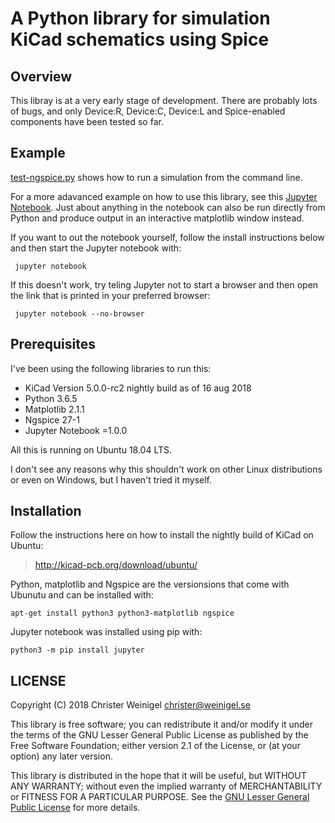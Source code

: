 # A Python library for simulation KiCad schematics using Spice

## Overview

This libray is at a very early stage of development.  There are
probably lots of bugs, and only Device:R, Device:C, Device:L and
Spice-enabled components have been tested so far.

## Example

[test-ngspice.py](test-ngspice.py) shows how to run a simulation from
the command line.

For a more adavanced example on how to use this library, see this
[Jupyter Notebook](butterworth.ipynb).  Just about anything in the
notebook can also be run directly from Python and produce output in an
interactive matplotlib window instead.

If you want to out the notebook yourself, follow the install
instructions below and then start the Jupyter notebook with:

```
 jupyter notebook
```

If this doesn't work, try teling Jupyter not to start a browser and
then open the link that is printed in your preferred browser:

```
 jupyter notebook --no-browser
```

## Prerequisites

I've been using the following libraries to run this:

* KiCad Version 5.0.0-rc2 nightly build as of 16 aug 2018
* Python 3.6.5
* Matplotlib 2.1.1
* Ngspice 27-1
* Jupyter Notebook =1.0.0

All this is running on Ubuntu 18.04 LTS.

I don't see any reasons why this shouldn't work on other Linux
distributions or even on Windows, but I haven't tried it myself.

## Installation

Follow the instructions here on how to install the nightly build of
KiCad on Ubuntu:

> http://kicad-pcb.org/download/ubuntu/

Python, matplotlib and Ngspice are the versionsions that come with
Ubunutu and can be installed with:

```
apt-get install python3 python3-matplotlib ngspice
```

Jupyter notebook was installed using pip with:

```
python3 -m pip install jupyter
```

## LICENSE

Copyright (C) 2018 Christer Weinigel <christer@weinigel.se>

This library is free software; you can redistribute it and/or
modify it under the terms of the GNU Lesser General Public
License as published by the Free Software Foundation; either
version 2.1 of the License, or (at your option) any later version.

This library is distributed in the hope that it will be useful,
but WITHOUT ANY WARRANTY; without even the implied warranty of
MERCHANTABILITY or FITNESS FOR A PARTICULAR PURPOSE.  See the [GNU
Lesser General Public License](LICENSE.txt) for more details.
